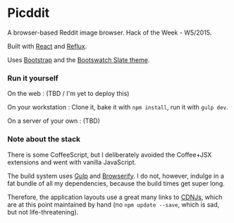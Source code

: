 # Picddit

A browser-based Reddit image browser. Hack of the Week - W5/2015.

Built with [React](http://facebook.github.io/react) and [Reflux](https://github.com/spoike/refluxjs).

Uses [Bootstrap](http://getbootstrap.com/) and the [Bootswatch Slate theme](http://bootswatch.com/slate/).

### Run it yourself

On the web : (TBD / I'm yet to deploy this)

On your workstation : Clone it, bake it with `npm install`, run it with `gulp dev`.

On a server of your own : (TBD)

### Note about the stack

There is some CoffeeScript, but I deliberately avoided the Coffee+JSX extensions and went with vanilla JavaScript.

The build system uses [Gulp](http://gulpjs.com/) and [Browserify](http://browserify.org/). I do not, however, indulge in a fat bundle of all my dependencies, because the build times get super long.

Therefore, the application layouts use a great many links to [CDNJs](https://cdnjs.com/), which are at this point maintained by hand (no `npm update --save`, which is sad, but not life-threatening).
